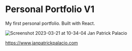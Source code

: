 # Personal Portfolio V1
My first personal portfolio. Built with React. 

![Screenshot 2023-03-21 at 10-34-04 Jan Patrick Palacio](https://user-images.githubusercontent.com/53392996/226505658-16a16f86-6f82-4e55-843c-b9326931ccfd.png)

https://www.janpatrickpalacio.com
